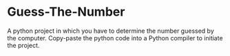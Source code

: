 # Guess-The-Number
A python project in which you have to determine the number guessed by the computer. Copy-paste the python code into a Python compiler to initiate the project.
